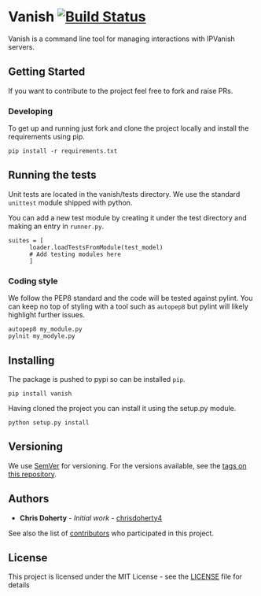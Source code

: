 # Vanish [![Build Status](https://travis-ci.org/chrisdoherty4/vanish.svg?branch=master)](https://travis-ci.org/chrisdoherty4/vanish)

Vanish is a command line tool for managing interactions with IPVanish servers.

## Getting Started

If you want to contribute to the project feel free to fork and raise PRs.

### Developing

To get up and running just fork and clone the project locally and install the requirements
using pip.

```
pip install -r requirements.txt
```

## Running the tests

Unit tests are located in the vanish/tests directory. We use the standard `unittest` module shipped with python.

You can add a new test module by creating it under the test directory and making an entry in `runner.py`.

```
suites = [
      loader.loadTestsFromModule(test_model)
      # Add testing modules here
      ]
```

### Coding style

We follow the PEP8 standard and the code will be tested against pylint. You can keep no top of styling with a tool such as `autopep8` but pylint will likely highlight further issues.

```
autopep8 my_module.py
pylnit my_modyle.py
```

## Installing

The package is pushed to pypi so can be installed `pip`.

```
pip install vanish
```

Having cloned the project you can install it using the setup.py module.

```
python setup.py install
```

## Versioning

We use [SemVer](http://semver.org/) for versioning. For the versions available, see the [tags on this repository](https://github.com/your/project/tags).

## Authors

* **Chris Doherty** - *Initial work* - [chrisdoherty4](https://github.com/chrisdoherty4)

See also the list of [contributors](https://github.com/your/project/contributors) who participated in this project.

## License

This project is licensed under the MIT License - see the [LICENSE](LICENSE) file for details
